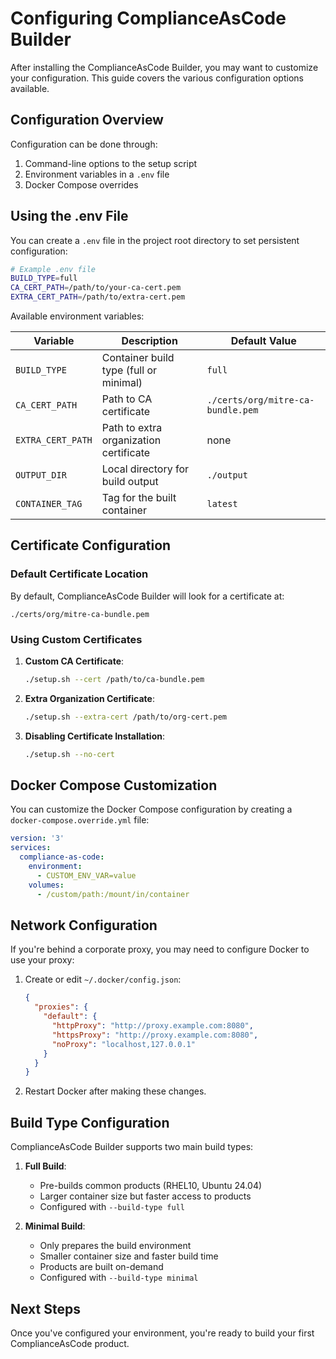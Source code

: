 # Configuring ComplianceAsCode Builder

After installing the ComplianceAsCode Builder, you may want to customize your configuration. This guide covers the various configuration options available.

## Configuration Overview

Configuration can be done through:

1. Command-line options to the setup script
2. Environment variables in a `.env` file
3. Docker Compose overrides

## Using the .env File

You can create a `.env` file in the project root directory to set persistent configuration:

```bash
# Example .env file
BUILD_TYPE=full
CA_CERT_PATH=/path/to/your-ca-cert.pem
EXTRA_CERT_PATH=/path/to/extra-cert.pem
```

Available environment variables:

| Variable | Description | Default Value |
|----------|-------------|---------------|
| `BUILD_TYPE` | Container build type (full or minimal) | `full` |
| `CA_CERT_PATH` | Path to CA certificate | `./certs/org/mitre-ca-bundle.pem` |
| `EXTRA_CERT_PATH` | Path to extra organization certificate | none |
| `OUTPUT_DIR` | Local directory for build output | `./output` |
| `CONTAINER_TAG` | Tag for the built container | `latest` |

## Certificate Configuration

### Default Certificate Location

By default, ComplianceAsCode Builder will look for a certificate at:
```
./certs/org/mitre-ca-bundle.pem
```

### Using Custom Certificates

1. **Custom CA Certificate**:
   ```bash
   ./setup.sh --cert /path/to/ca-bundle.pem
   ```

2. **Extra Organization Certificate**:
   ```bash
   ./setup.sh --extra-cert /path/to/org-cert.pem
   ```

3. **Disabling Certificate Installation**:
   ```bash
   ./setup.sh --no-cert
   ```

## Docker Compose Customization

You can customize the Docker Compose configuration by creating a `docker-compose.override.yml` file:

```yaml
version: '3'
services:
  compliance-as-code:
    environment:
      - CUSTOM_ENV_VAR=value
    volumes:
      - /custom/path:/mount/in/container
```

## Network Configuration

If you're behind a corporate proxy, you may need to configure Docker to use your proxy:

1. Create or edit `~/.docker/config.json`:
   ```json
   {
     "proxies": {
       "default": {
         "httpProxy": "http://proxy.example.com:8080",
         "httpsProxy": "http://proxy.example.com:8080",
         "noProxy": "localhost,127.0.0.1"
       }
     }
   }
   ```

2. Restart Docker after making these changes.

## Build Type Configuration

ComplianceAsCode Builder supports two main build types:

1. **Full Build**:
   - Pre-builds common products (RHEL10, Ubuntu 24.04)
   - Larger container size but faster access to products
   - Configured with `--build-type full`

2. **Minimal Build**:
   - Only prepares the build environment
   - Smaller container size and faster build time
   - Products are built on-demand
   - Configured with `--build-type minimal`

## Next Steps

Once you've configured your environment, you're ready to build your first ComplianceAsCode product.